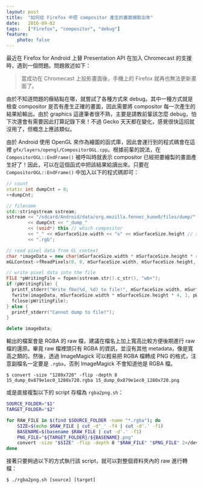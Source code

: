 ```yaml
---
layout: post
title:  "如何從 Firefox 中把 compositor 產生的畫面擷取出來"
date:   2016-09-02
tags:   ["Firefox", "compositor", "debug"]
feature:
    photo: false 
---
```


最近在 Firefox for Android 上替 Presentation API 在加入 Chromecast 的支援時，遇到一個問題。問題敘述如下：

> 當成功在 Chromecast 上投影畫面後，手機上的 Firefox 就再也無法更新畫面了。

由於不知道問題的癥結點在哪，就嘗試了各種方式來 debug。其中一種方式就是檢查 compositor 是否有產生正確的畫面，因此需要將 compositor 每一次產生的結果給輸出。由於 graphics 這邊筆者很不熟，主要是請教前輩該怎麼 debug，怕下次還會有需要因此打算記錄下來！不過 Gecko 天天都在變化，感覺很快這招就沒用了，但概念上應該類似。

由於 Android 使用 OpenGL 來作為繪圖的函式庫，因此會運行到的程式碼會在這裡 `gfx/layers/opengl/CompositorOGL.cpp`。根據前輩的說法，在 `CompositorOGL::EndFrame()` 被呼叫時就表示 compositor 已經把要繪製的畫面產生好了！因此，可以在這個函式中把該結果給讀出來。只要在 `CompositorOGL::EndFrame()` 中加入以下的程式碼即可：

```c++
// count
static int dumpCnt = 0;
++dumpCnt;

// filename
std::stringstream sstream;
sstream << "/sdcard/Android/data/org.mozilla.fennec_kuoe0/files/dump/"
        << dumpCnt << "_dump_"
        << (void*) this // which compositor
        << "_" << mSurfaceSize.width << "x" << mSurfaceSize.height // size
        << ".rgb";

// read pixel data from GL context
char *imageData = new char[mSurfaceSize.width * mSurfaceSize.height * 4];
mGLContext->fReadPixels(0, 0, mSurfaceSize.width, mSurfaceSize.height, LOCAL_GL_RGBA, LOCAL_GL_UNSIGNED_BYTE, imageData);

// write pixel data into the file
FILE *pWritingFile = fopen(sstream.str().c_str(), "wb+");
if (pWritingFile) {
  printf_stderr("Write fbo(%d, %d) to file!", mSurfaceSize.width, mSurfaceSize.height);
  fwrite(imageData, mSurfaceSize.width * mSurfaceSize.height * 4, 1, pWritingFile);
  fclose(pWritingFile);
} else {
  printf_stderr("Cannot dump to file!");
}

delete imageData;
```

輸出的檔案會是 RGBA 的 raw 檔，建議在檔名上加上寬高比較方便後期進行 raw 檔的還原。畢竟 raw 檔裡頭只有 RGBA 的資訊，並沒有其他 metadata，像是寬高之類的。然後，透過 ImageMagick 可以輕易把 RGBA 檔轉成 PNG 的格式，注意副檔名一定要是 `.rgba`，否則 ImageMagick 不會知道他是 RGBA 檔。

```
$ convert -size "1280x720" -flip -depth 8 15_dump_0x879e1ec0_1280x720.rgba 15_dump_0x879e1ec0_1280x720.png
```

或是直接複製以下的 script 存檔為 `rgba2png.sh`：

```sh
SOURCE_FOLDER="$1"
TARGET_FOLDER="$2"

for RAW_FILE in $(find $SOURCE_FOLDER -name "*.rgba"); do
	SIZE=$(echo $RAW_FILE | cut -d'_' -f4 | cut -d'.' -f1)
	BASENAME=$(basename $RAW_FILE | cut -d'.' -f1)
	PNG_FILE="${TARGET_FOLDER}/${BASENAME}.png"
	convert -size "$SIZE" -flip -depth 8 "$RAW_FILE" "$PNG_FILE" 2>/dev/null
done
```

接著只要夠過以下的方式執行該 script，就可以對整個資料夾內的 raw 進行轉檔：

```
$ ./rgba2png.sh [source] [target]
```

